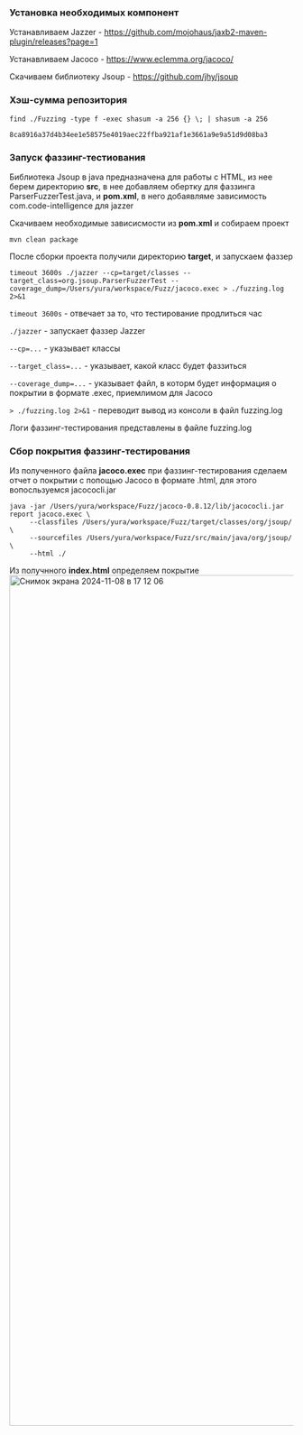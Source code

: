 ### Установка необходимых компонент

Устанавливаем Jazzer - https://github.com/mojohaus/jaxb2-maven-plugin/releases?page=1

Устанавливаем Jacoco - https://www.eclemma.org/jacoco/

Скачиваем библиотеку Jsoup - https://github.com/jhy/jsoup

### Хэш-сумма репозитория
```agsl
find ./Fuzzing -type f -exec shasum -a 256 {} \; | shasum -a 256

8ca8916a37d4b34ee1e58575e4019aec22ffba921af1e3661a9e9a51d9d08ba3
```

### Запуск фаззинг-тестиования
Библиотека Jsoup в java предназначена для работы с HTML, из нее берем директорию **src**, в нее добавляем обертку для фаззинга ParserFuzzerTest.java,
 и **pom.xml**, в него добаявляме зависимость com.code-intelligence для jazzer

Скачиваем необходимые зависисмости из **pom.xml** и собираем проект

```
mvn clean package
```

После сборки проекта получили директорию **target**, и запускаем фаззер
```agsl
timeout 3600s ./jazzer --cp=target/classes --target_class=org.jsoup.ParserFuzzerTest --coverage_dump=/Users/yura/workspace/Fuzz/jacoco.exec > ./fuzzing.log 2>&1
```

``timeout 3600s`` - отвечает за то, что тестирование продлиться час

``./jazzer`` - запускает фаззер Jazzer

``--cp=...`` - указывает классы

``--target_class=...`` - указывает, какой класс будет фаззиться

``--coverage_dump=...`` - указывает файл, в которм будет информация о покрытии в формате .exec, приемлимом для Jacoco

``> ./fuzzing.log 2>&1`` - переводит вывод из консоли в файл fuzzing.log

Логи фаззинг-тестирования представлены в файле fuzzing.log

### Сбор покрытия фаззинг-тестирования

Из полученного файла **jacoco.exec** при фаззинг-тестирования сделаем отчет о покрытии с попощью Jacoco в формате .html,
для этого вопосльзуемся jacococli.jar
```
java -jar /Users/yura/workspace/Fuzz/jacoco-0.8.12/lib/jacococli.jar report jacoco.exec \
     --classfiles /Users/yura/workspace/Fuzz/target/classes/org/jsoup/ \
     --sourcefiles /Users/yura/workspace/Fuzz/src/main/java/org/jsoup/ \
     --html ./
```

Из получнного **index.html** определяем покрытие
<img width="1509" alt="Снимок экрана 2024-11-08 в 17 12 06" src="https://github.com/user-attachments/assets/305ff8f9-7891-418b-a109-be4c27513c67">


